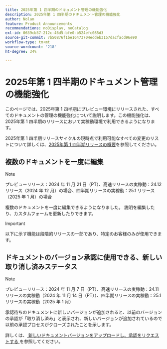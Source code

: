 ```yaml
---
title: 2025年第 1 四半期のドキュメント管理の機能強化
description: 2025年第 1 四半期のドキュメント管理の機能強化
author: Nolan
feature: Product Announcements
recommendations: noDisplay, noCatalog
exl-id: 0639cb37-212c-46d5-bfe0-b524efc085d3
source-git-commit: 7b50876f1be16473704eddeb3157dacfacd96e90
workflow-type: tm+mt
source-wordcount: '218'
ht-degree: 34%

---
```


# 2025年第 1 四半期のドキュメント管理の機能強化

このページでは、2025年第 1 四半期にプレビュー環境にリリースされた、すべてのドキュメントの管理の機能強化について説明します。この機能強化は、2025年第 1 四半期のリリースにおいて実稼動環境で利用できるようになります。

2025年第 1 四半期リリースサイクルの現時点で利用可能なすべての変更のリストについて詳しくは、[2025年第 1 四半期リリースの概要](/help/quicksilver/product-announcements/product-releases/25-q1-release-activity/25-q1-release-overview.md)を参照してください。

## 複数のドキュメントを一度に編集

>[!NOTE]
>
>プレビューリリース：2024 年 11 月 21 日（PT）、高速リリースの実稼動：24.12 リリース（2024 年 12 月）の場合、四半期リリースの実稼動：25.1 リリース（2025 年 1 月）の場合

複数のドキュメントを一度に編集できるようになりました。 説明を編集したり、カスタムフォームを更新したりできます。

<!--For more information, see [Edit documents in bulk](/help/quicksilver/documents/managing-documents/bulk-edit-documents.md).-->

>[!IMPORTANT]
>
>以下に示す機能は段階的リリースの一部であり、特定のお客様のみが使用できます。

## ドキュメントのバージョン承認に使用できる、新しい取り消し済みステータス

>[!NOTE]
>
>プレビューリリース：2024 年 11 月 7 日（PT）、高速リリースの実稼動：24.11 リリースの実稼動（2024 年 11 月 14 日（PT））、四半期リリースの実稼動：25.1 リリースの実稼動（2025 年 1 月）

承認待ちのドキュメントに新しいバージョンが追加されると、以前のバージョンの承認が「取り消し済み」と表示され、新しいバージョンが追加されているので以前の承認プロセスがクローズされたことを示します。

詳しくは、[ 新しいドキュメントバージョンをアップロードし、承認をリクエストする ](/help/quicksilver/review-and-approve-work/document-reviews-and-approvals/manage-document-approvals/upload-new-doc-version.md) を参照してください。
